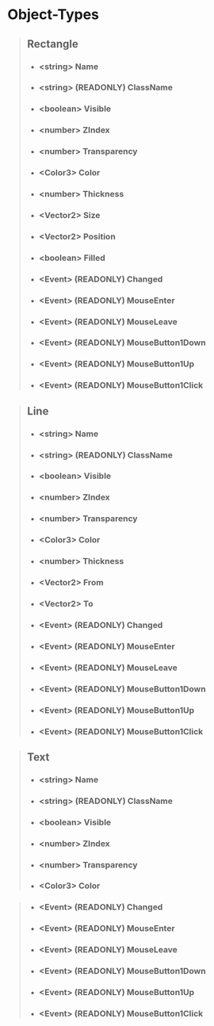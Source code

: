 # Object-Types

> ## Rectangle
> - ### \<string\> Name
> - ### \<string\> (READONLY) ClassName
> - ### \<boolean\> Visible
> - ### \<number\> ZIndex
> - ### \<number\> Transparency
> - ### \<Color3\> Color
> - ### \<number\> Thickness
> - ### \<Vector2\> Size
> - ### \<Vector2\> Position
> - ### \<boolean\> Filled
> 
> - ### \<Event\> (READONLY) Changed
> - ### \<Event\> (READONLY) MouseEnter
> - ### \<Event\> (READONLY) MouseLeave
> - ### \<Event\> (READONLY) MouseButton1Down
> - ### \<Event\> (READONLY) MouseButton1Up
> - ### \<Event\> (READONLY) MouseButton1Click

> ## Line
> - ### \<string\> Name
> - ### \<string\> (READONLY) ClassName
> - ### \<boolean\> Visible
> - ### \<number\> ZIndex
> - ### \<number\> Transparency
> - ### \<Color3\> Color
> - ### \<number\> Thickness
> - ### \<Vector2\> From
> - ### \<Vector2\> To
> 
> - ### \<Event\> (READONLY) Changed
> - ### \<Event\> (READONLY) MouseEnter
> - ### \<Event\> (READONLY) MouseLeave
> - ### \<Event\> (READONLY) MouseButton1Down
> - ### \<Event\> (READONLY) MouseButton1Up
> - ### \<Event\> (READONLY) MouseButton1Click

> ## Text
> - ### \<string\> Name
> - ### \<string\> (READONLY) ClassName
> - ### \<boolean\> Visible
> - ### \<number\> ZIndex
> - ### \<number\> Transparency
> - ### \<Color3\> Color

> - ### \<Event\> (READONLY) Changed
> - ### \<Event\> (READONLY) MouseEnter
> - ### \<Event\> (READONLY) MouseLeave
> - ### \<Event\> (READONLY) MouseButton1Down
> - ### \<Event\> (READONLY) MouseButton1Up
> - ### \<Event\> (READONLY) MouseButton1Click

